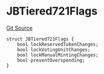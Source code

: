 # JBTiered721Flags
[Git Source](https://github.com/jbx-protocol/juice-721-delegate/blob/24c33179caef17b169ec5b6eb95923f5da66bf32/contracts/structs/JBTiered721Flags.sol)


```solidity
struct JBTiered721Flags {
    bool lockReservedTokenChanges;
    bool lockVotingUnitChanges;
    bool lockManualMintingChanges;
    bool preventOverspending;
}
```

